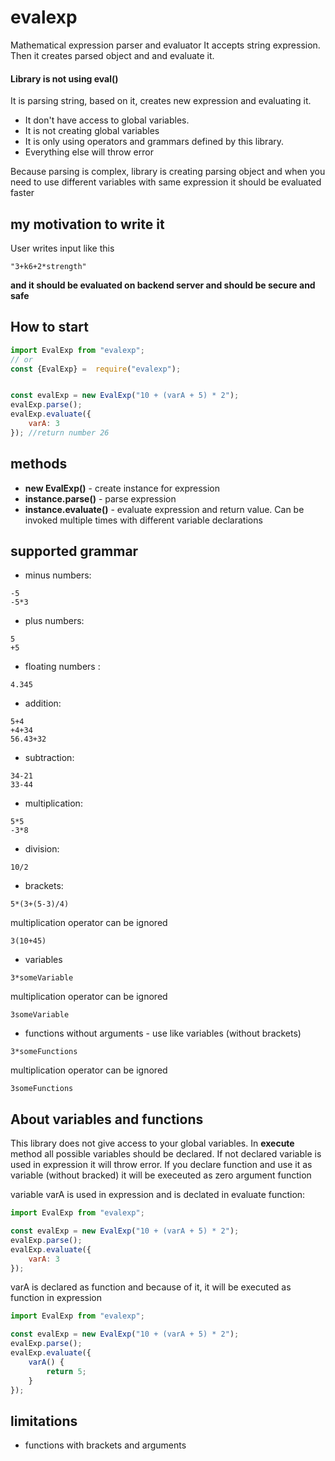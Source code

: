 # evalexp

Mathematical expression parser and evaluator
It accepts string expression. Then it creates parsed object and and evaluate it.

#### **Library is not using eval()**

It is parsing string, based on it, creates new expression and evaluating it.

-   It don't have access to global variables.
-   It is not creating global variables
-   It is only using operators and grammars defined by this library.
-   Everything else will throw error

Because parsing is complex, library is creating parsing object and when you need to use different variables with same expression it should be evaluated faster

## my motivation to write it

User writes input like this 
```
"3+k6+2*strength"
```
 **and it should be evaluated on backend server and should be secure and safe**

## How to start

```javascript
import EvalExp from "evalexp";
// or 
const {EvalExp} =  require("evalexp");


const evalExp = new EvalExp("10 + (varA + 5) * 2");
evalExp.parse();
evalExp.evaluate({
    varA: 3
}); //return number 26
```

## methods

- **new EvalExp(<expression string>)**  - create instance for expression
- **instance.parse()**  - parse expression
- **instance.evaluate(<variable declaration>)**  - evaluate expression and return value. Can be invoked multiple times with different variable declarations


## supported grammar

- minus numbers:
```
-5
-5*3
```
- plus numbers:
```
5
+5
```
- floating numbers :
```
4.345
```
- addition:  
```
5+4
+4+34
56.43+32
```
- subtraction:
```
34-21
33-44
```
- multiplication:
```
5*5
-3*8
```
- division: 
```
10/2
```
- brackets:
```
5*(3+(5-3)/4)
```
multiplication operator can be ignored
```
3(10+45)
```
- variables 
```
3*someVariable
```
multiplication operator can be ignored
```
3someVariable
```


- functions without arguments - use like variables (without brackets)

```
3*someFunctions
```
multiplication operator can be ignored
```
3someFunctions
```
## About variables and functions
This library does not give access to your global variables. In **execute** method all possible variables should be declared. If
not declared variable is used in expression it will throw error.
If you declare function and use it as variable (without bracked) it will be execeuted as zero argument function

variable varA is used in expression and is declated in evaluate function:
```javascript
import EvalExp from "evalexp";

const evalExp = new EvalExp("10 + (varA + 5) * 2");
evalExp.parse();
evalExp.evaluate({
    varA: 3
});
```

varA is declared as function and because of it, it will be executed as function in expression
```javascript
import EvalExp from "evalexp";

const evalExp = new EvalExp("10 + (varA + 5) * 2");
evalExp.parse();
evalExp.evaluate({
    varA() {
        return 5;
    }   
});
```

## limitations

- functions with brackets and arguments
